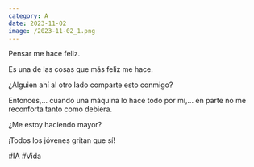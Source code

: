 ```yaml
--- 
category: A 
date: 2023-11-02 
image: /2023-11-02_1.png 
--- 
```


Pensar me hace feliz. 

Es una de las cosas que más feliz me hace. 

¿Alguien ahí al otro lado comparte esto conmigo? 

Entonces,... cuando una máquina lo hace todo por mí,... en parte no me reconforta tanto como debiera. 

¿Me estoy haciendo mayor? 

¡Todos los jóvenes gritan que sí!

#IA #Vida
